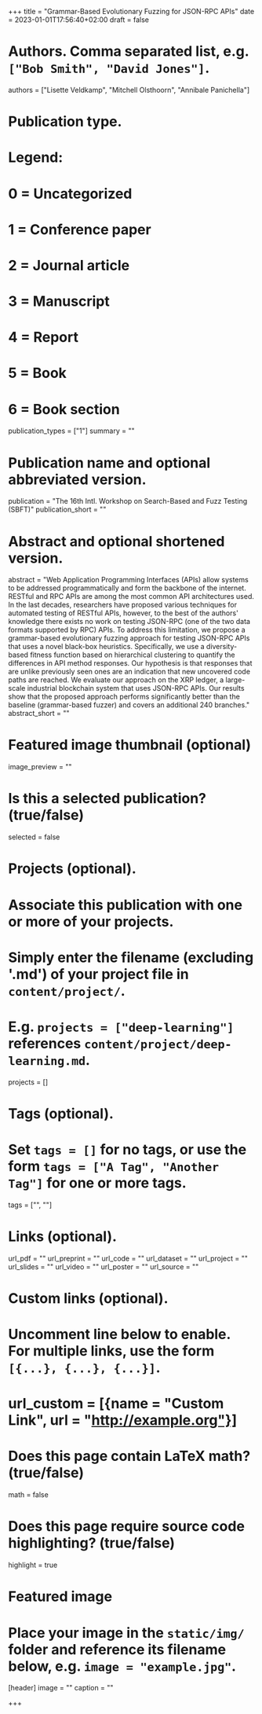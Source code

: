 +++
title = "Grammar-Based Evolutionary Fuzzing for JSON-RPC APIs"
date = 2023-01-01T17:56:40+02:00
draft = false

# Authors. Comma separated list, e.g. `["Bob Smith", "David Jones"]`.
authors = ["Lisette Veldkamp", "Mitchell Olsthoorn", "Annibale Panichella"]

# Publication type.
# Legend:
# 0 = Uncategorized
# 1 = Conference paper
# 2 = Journal article
# 3 = Manuscript
# 4 = Report
# 5 = Book
# 6 = Book section
publication_types = ["1"]
summary = "" 

# Publication name and optional abbreviated version.
publication = "The 16th Intl. Workshop on Search-Based and Fuzz Testing (SBFT)"
publication_short = ""

# Abstract and optional shortened version.
abstract = "Web Application Programming Interfaces (APIs) allow systems to be addressed programmatically and form the backbone of the internet. RESTful and RPC APIs are among the most common API architectures used. In the last decades, researchers have proposed various techniques for automated testing of RESTful APIs, however, to the best of the authors' knowledge there exists no work on testing JSON-RPC (one of the two data formats supported by RPC) APIs. To address this limitation, we propose a grammar-based evolutionary fuzzing approach for testing JSON-RPC APIs that uses a novel black-box heuristics. Specifically, we use a diversity-based fitness function based on hierarchical clustering to quantify the differences in API method responses. Our hypothesis is that responses that are unlike previously seen ones are an indication that new uncovered code paths are reached. We evaluate our approach on the XRP ledger, a large-scale industrial blockchain system that uses JSON-RPC APIs. Our results show that the proposed approach performs significantly better than the baseline (grammar-based fuzzer) and covers an additional 240 branches."
abstract_short = ""

# Featured image thumbnail (optional)
image_preview = ""

# Is this a selected publication? (true/false)
selected = false

# Projects (optional).
#   Associate this publication with one or more of your projects.
#   Simply enter the filename (excluding '.md') of your project file in `content/project/`.
#   E.g. `projects = ["deep-learning"]` references `content/project/deep-learning.md`.
projects = []

# Tags (optional).
#   Set `tags = []` for no tags, or use the form `tags = ["A Tag", "Another Tag"]` for one or more tags.
tags = ["", ""]

# Links (optional).
url_pdf = ""
url_preprint = ""
url_code = ""
url_dataset = ""
url_project = ""
url_slides = ""
url_video = ""
url_poster = ""
url_source = ""

# Custom links (optional).
#   Uncomment line below to enable. For multiple links, use the form `[{...}, {...}, {...}]`.
# url_custom = [{name = "Custom Link", url = "http://example.org"}]

# Does this page contain LaTeX math? (true/false)
math = false

# Does this page require source code highlighting? (true/false)
highlight = true

# Featured image
# Place your image in the `static/img/` folder and reference its filename below, e.g. `image = "example.jpg"`.
[header]
image = ""
caption = ""

+++
